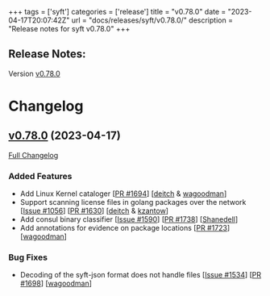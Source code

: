 +++
tags = ['syft']
categories = ['release']
title = "v0.78.0"
date = "2023-04-17T20:07:42Z"
url = "docs/releases/syft/v0.78.0/"
description = "Release notes for syft v0.78.0"
+++

## Release Notes:
Version [v0.78.0](https://github.com/anchore/syft/releases/tag/v0.78.0)

# Changelog

## [v0.78.0](https://github.com/anchore/syft/tree/v0.78.0) (2023-04-17)

[Full Changelog](https://github.com/anchore/syft/compare/v0.77.0...v0.78.0)

### Added Features

- Add Linux Kernel cataloger [[PR #1694](https://github.com/anchore/syft/pull/1694)] [[deitch](https://github.com/deitch) & [wagoodman](https://github.com/wagoodman)]
- Support scanning license files in golang packages over the network [[Issue #1056](https://github.com/anchore/syft/issues/1056)] [[PR #1630](https://github.com/anchore/syft/pull/1630)] [[deitch](https://github.com/deitch) & [kzantow](https://github.com/kzantow)]
- Add consul binary classifier [[Issue #1590](https://github.com/anchore/syft/issues/1590)] [[PR #1738](https://github.com/anchore/syft/pull/1738)] [[Shanedell](https://github.com/Shanedell)]
- Add annotations for evidence on package locations [[PR #1723](https://github.com/anchore/syft/pull/1723)] [[wagoodman](https://github.com/wagoodman)]

### Bug Fixes

- Decoding of the syft-json format does not handle files [[Issue #1534](https://github.com/anchore/syft/issues/1534)] [[PR #1698](https://github.com/anchore/syft/pull/1698)] [[wagoodman](https://github.com/wagoodman)]

